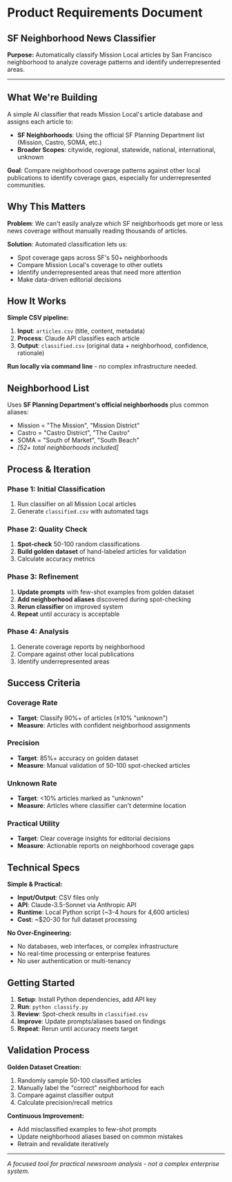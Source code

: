 # Product Requirements Document
## SF Neighborhood News Classifier

**Purpose:** Automatically classify Mission Local articles by San Francisco neighborhood to analyze coverage patterns and identify underrepresented areas.

---

## What We're Building

A simple AI classifier that reads Mission Local's article database and assigns each article to:
- **SF Neighborhoods**: Using the official SF Planning Department list (Mission, Castro, SOMA, etc.)
- **Broader Scopes**: citywide, regional, statewide, national, international, unknown

**Goal**: Compare neighborhood coverage patterns against other local publications to identify coverage gaps, especially for underrepresented communities.

## Why This Matters

**Problem**: We can't easily analyze which SF neighborhoods get more or less news coverage without manually reading thousands of articles.

**Solution**: Automated classification lets us:
- Spot coverage gaps across SF's 50+ neighborhoods
- Compare Mission Local's coverage to other outlets
- Identify underrepresented areas that need more attention
- Make data-driven editorial decisions

## How It Works

**Simple CSV pipeline:**
1. **Input**: `articles.csv` (title, content, metadata)
2. **Process**: Claude API classifies each article
3. **Output**: `classified.csv` (original data + neighborhood, confidence, rationale)

**Run locally via command line** - no complex infrastructure needed.

## Neighborhood List

Uses **SF Planning Department's official neighborhoods** plus common aliases:
- Mission = "The Mission", "Mission District"  
- Castro = "Castro District", "The Castro"
- SOMA = "South of Market", "South Beach"
- *[52+ total neighborhoods included]*

## Process & Iteration

### Phase 1: Initial Classification
1. Run classifier on all Mission Local articles
2. Generate `classified.csv` with automated tags

### Phase 2: Quality Check
1. **Spot-check** 50-100 random classifications
2. **Build golden dataset** of hand-labeled articles for validation
3. Calculate accuracy metrics

### Phase 3: Refinement
1. **Update prompts** with few-shot examples from golden dataset
2. **Add neighborhood aliases** discovered during spot-checking
3. **Rerun classifier** on improved system
4. **Repeat** until accuracy is acceptable

### Phase 4: Analysis
1. Generate coverage reports by neighborhood
2. Compare against other local publications
3. Identify underrepresented areas

## Success Criteria

### Coverage Rate
- **Target**: Classify 90%+ of articles (≤10% "unknown")
- **Measure**: Articles with confident neighborhood assignments

### Precision
- **Target**: 85%+ accuracy on golden dataset
- **Measure**: Manual validation of 50-100 spot-checked articles

### Unknown Rate
- **Target**: <10% articles marked as "unknown"
- **Measure**: Articles where classifier can't determine location

### Practical Utility
- **Target**: Clear coverage insights for editorial decisions
- **Measure**: Actionable reports on neighborhood coverage gaps

## Technical Specs

**Simple & Practical:**
- **Input/Output**: CSV files only
- **API**: Claude-3.5-Sonnet via Anthropic API
- **Runtime**: Local Python script (~3-4 hours for 4,600 articles)
- **Cost**: ~$20-30 for full dataset processing

**No Over-Engineering:**
- No databases, web interfaces, or complex infrastructure
- No real-time processing or enterprise features
- No user authentication or multi-tenancy

## Getting Started

1. **Setup**: Install Python dependencies, add API key
2. **Run**: `python classify.py` 
3. **Review**: Spot-check results in `classified.csv`
4. **Improve**: Update prompts/aliases based on findings
5. **Repeat**: Rerun until accuracy meets target

## Validation Process

**Golden Dataset Creation:**
1. Randomly sample 50-100 classified articles
2. Manually label the "correct" neighborhood for each
3. Compare against classifier output
4. Calculate precision/recall metrics

**Continuous Improvement:**
- Add misclassified examples to few-shot prompts
- Update neighborhood aliases based on common mistakes
- Retrain and revalidate iteratively

---

*A focused tool for practical newsroom analysis - not a complex enterprise system.*